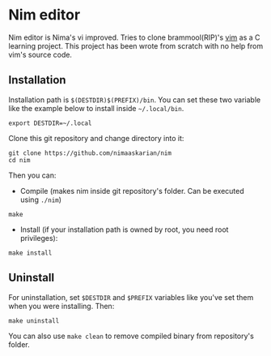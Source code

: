 # Nim editor
Nim editor is Nima's vi improved. Tries to clone brammool(RIP)'s [vim](https://github.com/vim/vim) as a C learning project. This project has been wrote from scratch with no help from vim's source code.

## Installation
Installation path is `$(DESTDIR)$(PREFIX)/bin`. You can set these two variable like the example below to install inside `~/.local/bin`.  
```
export DESTDIR=~/.local
```
Clone this git repository and change directory into it:  
```
git clone https://github.com/nimaaskarian/nim
cd nim
```
Then you can:
- Compile (makes nim inside git repository's folder. Can be executed using `./nim`)
```
make
```
- Install (if your installation path is owned by root, you need root privileges):
```
make install
```
## Uninstall
For uninstallation, set `$DESTDIR` and `$PREFIX` variables like you've set them when you were installing. Then:  
```
make uninstall
```
You can also use `make clean` to remove compiled binary from repository's folder.
